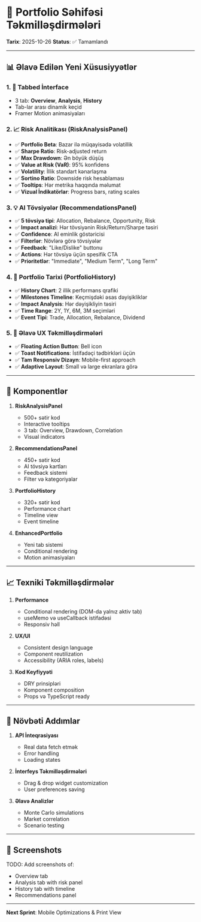 # 🚀 Portfolio Səhifəsi Təkmilləşdirmələri

**Tarix**: 2025-10-26
**Status**: ✅ Tamamlandı

---

## 📊 Əlavə Edilən Yeni Xüsusiyyətlər

### 1. 📱 Tabbed İnterface
- 3 tab: **Overview**, **Analysis**, **History**
- Tab-lar arası dinamik keçid
- Framer Motion animasiyaları

### 2. 📈 Risk Analitikası (RiskAnalysisPanel)
- ✅ **Portfolio Beta**: Bazar ilə müqayisədə volatillik
- ✅ **Sharpe Ratio**: Risk-adjusted return
- ✅ **Max Drawdown**: Ən böyük düşüş
- ✅ **Value at Risk (VaR)**: 95% konfidens
- ✅ **Volatility**: İllik standart kənarlaşma
- ✅ **Sortino Ratio**: Downside risk hesablaması
- ✅ **Tooltips**: Hər metrika haqqında məlumat
- ✅ **Vizual İndikatörlar**: Progress bars, rating scales

### 3. 💡 AI Tövsiyələr (RecommendationsPanel)
- ✅ **5 tövsiyə tipi**: Allocation, Rebalance, Opportunity, Risk
- ✅ **Impact analizi**: Hər tövsiyənin Risk/Return/Sharpe təsiri
- ✅ **Confidence**: AI eminlik göstəricisi
- ✅ **Filterlər**: Növlərə görə tövsiyələr
- ✅ **Feedback**: "Like/Dislike" buttonu
- ✅ **Actions**: Hər tövsiyə üçün spesifik CTA
- ✅ **Prioritetlər**: "Immediate", "Medium Term", "Long Term"

### 4. 📅 Portfolio Tarixi (PortfolioHistory)
- ✅ **History Chart**: 2 illik performans qrafiki
- ✅ **Milestones Timeline**: Keçmişdəki əsas dəyişikliklər
- ✅ **Impact Analysis**: Hər dəyişikliyin təsiri
- ✅ **Time Range**: 2Y, 1Y, 6M, 3M seçimləri
- ✅ **Event Tipi**: Trade, Allocation, Rebalance, Dividend

### 5. 🔔 Əlavə UX Təkmilləşdirmələri
- ✅ **Floating Action Button**: Bell icon
- ✅ **Toast Notifications**: İstifadəçi tədbirkləri üçün
- ✅ **Tam Responsiv Dizayn**: Mobile-first approach
- ✅ **Adaptive Layout**: Small və large ekranlara görə

---

## 🧩 Komponentlər

1. **RiskAnalysisPanel**
   - 500+ sətir kod
   - Interactive tooltips
   - 3 tab: Overview, Drawdown, Correlation
   - Visual indicators

2. **RecommendationsPanel**
   - 450+ sətir kod
   - AI tövsiyə kartları
   - Feedback sistemi
   - Filter və kategoriyalar

3. **PortfolioHistory**
   - 320+ sətir kod
   - Performance chart
   - Timeline view
   - Event timeline

4. **EnhancedPortfolio**
   - Yeni tab sistemi
   - Conditional rendering
   - Motion animasiyaları

---

## 📈 Texniki Təkmilləşdirmələr

1. **Performance**
   - Conditional rendering (DOM-da yalnız aktiv tab)
   - useMemo və useCallback istifadəsi
   - Responsiv həll

2. **UX/UI**
   - Consistent design language
   - Component reutilization
   - Accessibility (ARIA roles, labels)

3. **Kod Keyfiyyəti**
   - DRY prinsipləri
   - Komponent composition
   - Props və TypeScript ready

---

## 🎯 Növbəti Addımlar

1. **API İnteqrasiyası**
   - Real data fetch etmək
   - Error handling
   - Loading states

2. **İnterfeys Təkmilləşdirmələri**
   - Drag & drop widget customization
   - User preferences saving

3. **Əlavə Analizlər**
   - Monte Carlo simulations
   - Market correlation
   - Scenario testing

---

## 🎨 Screenshots

TODO: Add screenshots of:
- Overview tab
- Analysis tab with risk panel
- History tab with timeline
- Recommendations panel

---

**Next Sprint**: Mobile Optimizations & Print View

